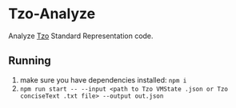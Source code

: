 # Tzo-Analyze

Analyze [Tzo](https://github.com/jorisvddonk/tzo) Standard Representation code.

## Running

1. make sure you have dependencies installed: `npm i`
2. `npm run start -- --input <path to Tzo VMState .json or Tzo conciseText .txt file> --output out.json`
